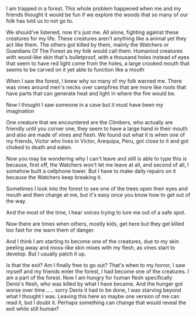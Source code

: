I am trapped in a forest. This whole problem happened when me and my friends thought it would be fun if we explore the woods that so many of our folk has told us to not go to.

We should've listened, now it's just me. All alone, fighting against these creatures for my life. These creatures aren't anything like a animal yet they act like them. The others got killed by them, mainly the Watchers or Guardians Of The Forest as my folk would call them. Humaniod creatures with wood-like skin that's bulletproof, with a thousand holes instead of eyes that seem to have red light come from the holes, a large crooked mouth that seems to be carved on it yet able to function like a mouth

When I saw the forest, I knew why so many of my folk warned me. There was vines around men's necks over campfires that are more like roots that have parts that can generate heat and light in where the fire would be.

Now I thought I saw someone in a cave but it must have been my imagination

One creature that we encountered are the Climbers, who actually are friendly until you corner one, they seem to have a large hand in their mouth and also are made of vines and flesh. We found out what it is when one of my friends, Victor who lives in Víctor, Arequipa, Peru, got close to it and got choked to death and eaten.

Now you may be wondering why I can't leave and still is able to type this is because, first off, the Watchers won't let me leave at all, and second of all, I somehow built a cellphone tower. But I have to make daily repairs on it because the Watchers keep breaking it.

Sometimes I look into the forest to see one of the trees open their eyes and mouth and then charge at me, but it's easy once you know how to get out of the way.

And the most of the time, I hear voices trying to lure me out of a safe spot.

Now there are times when others, mostly kids, get here but they get killed too fast for me warn them of danger.

And I think I am starting to become one of the creatures, due to my skin peeling away and moss-like skin mixes with my flesh, as vines start to develop. But I usually patch it up.

Is that the exit? Am I finally free to go out? That's when to my horror, I saw myself and my friends enter the forest, I had become one of the creatures. I am a part of the forest. Now I am hungry for human flesh specifically Denis's flesh, who was killed by what I have became. And the hunger got worse over time...... sorry Denis it had to be done, I was starving beyond what I thought I was. Leaving this here so maybe one version of me can read it, but I doubt it. Perhaps something can change that would reveal the exit while still human?